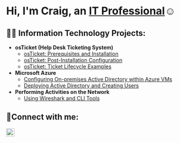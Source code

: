 <h1>Hi, I'm Craig, an <a href="https://www.linkedin.com/in/craigwalls-cybersec/">IT Professional</a>☺</h1>
<h2>👨‍💻 Information Technology Projects:</h2>

- <b>osTicket (Help Desk Ticketing System)</b>
  - [osTicket: Prerequisites and Installation](https://github.com/craigwallsse/osticket-prereqs)
  - [osTicket: Post-Installation Configuration](https://github.com/craigwallsse/post-install-config)
  - [osTicket: Ticket Lifecycle Examples](https://github.com/craigwallsse/ticket-lifecycle)
- <b>Microsoft Azure</b>
  - [Configuring On-premises Active Directory within Azure VMs](https://github.com/craigwallsse/configure-ad)
  - [Deploying Active Directory and Creating Users](https://github.com/craigwallsse/azure-network-protocols)
- <b>Performing Activities on the Network</b>
  - [Using Wireshark and CLI Tools](https://github.com/craigwallsse/network-activites-cli-wireshark)
    
<h2>🤳Connect with me:</h2>


[<img align="left" alt="Josh | LinkedIn" width="22px" src="https://cdn.jsdelivr.net/npm/simple-icons@v3/icons/linkedin.svg" />][linkedin]

[linkedin]: https://linkedin.com/in/craigwalls-cybersec

